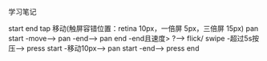 学习笔记

start   end tap
        移动(触屏容错位置：retina 10px，一倍屏 5px，三倍屏 15px) pan start        -move-->  pan -end--> pan end
                    -end且速度> ?--> flick/ swipe
        -超过5s按压--> press start -移动10px--> pan start
                                  -end--> press end 